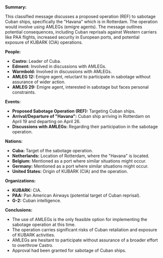 **Summary:**

This classified message discusses a proposed operation (REF) to sabotage Cuban ships, specifically the "Havana" which is in Rotterdam. The operation would involve using AMLEGs (emigre agents). The message outlines potential consequences, including Cuban reprisals against Western carriers like PAA flights, increased security in European ports, and potential exposure of KUBARK (CIA) operations.

**People:**

*   **Castro:** Leader of Cuba.
*   **Edment:** Involved in discussions with AMLEGs.
*   **Warmbold:** Involved in discussions with AMLEGs.
*   **AMLEG 12:** Emigre agent, reluctant to participate in sabotage without assurance of wider action.
*   **AMLEG 29:** Emigre agent, interested in sabotage but faces personal constraints.

**Events:**

*   **Proposed Sabotage Operation (REF):** Targeting Cuban ships.
*   **Arrival/Departure of "Havana":** Cuban ship arriving in Rotterdam on April 19 and departing on April 26.
*   **Discussions with AMLEGs:** Regarding their participation in the sabotage operation.

**Nations:**

*   **Cuba:** Target of the sabotage operation.
*   **Netherlands:** Location of Rotterdam, where the "Havana" is located.
*   **Belgium:** Mentioned as a port where similar situations might occur.
*   **Germany:** Mentioned as a port where similar situations might occur.
*   **United States:** Origin of KUBARK (CIA) and the operation.

**Organizations:**

*   **KUBARK:** CIA.
*   **PAA:** Pan American Airways (potential target of Cuban reprisal).
*   **G-2:** Cuban intelligence.

**Conclusions:**

*   The use of AMLEGs is the only feasible option for implementing the sabotage operation at this time.
*   The operation carries significant risks of Cuban retaliation and exposure of KUBARK activities.
*   AMLEGs are hesitant to participate without assurance of a broader effort to overthrow Castro.
*   Approval had been granted for sabotage of Cuban ships.
